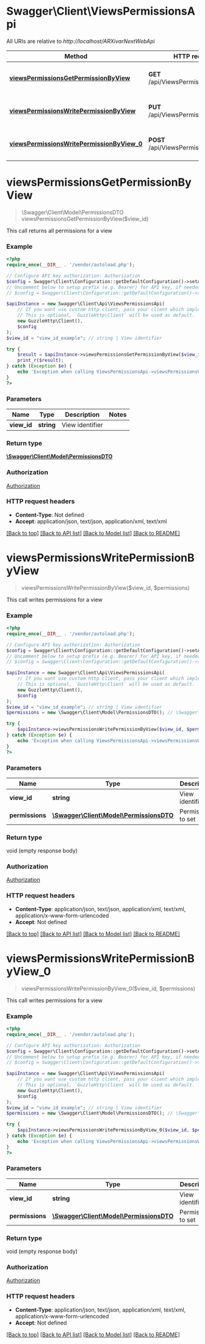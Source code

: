 # Swagger\Client\ViewsPermissionsApi

All URIs are relative to *http://localhost/ARXivarNextWebApi*

Method | HTTP request | Description
------------- | ------------- | -------------
[**viewsPermissionsGetPermissionByView**](ViewsPermissionsApi.md#viewsPermissionsGetPermissionByView) | **GET** /api/ViewsPermissions/{viewId} | This call returns all permissions for a view
[**viewsPermissionsWritePermissionByView**](ViewsPermissionsApi.md#viewsPermissionsWritePermissionByView) | **PUT** /api/ViewsPermissions/{viewId} | This call writes permissions for a view
[**viewsPermissionsWritePermissionByView_0**](ViewsPermissionsApi.md#viewsPermissionsWritePermissionByView_0) | **POST** /api/ViewsPermissions/{viewId} | This call writes permissions for a view


# **viewsPermissionsGetPermissionByView**
> \Swagger\Client\Model\PermissionsDTO viewsPermissionsGetPermissionByView($view_id)

This call returns all permissions for a view

### Example
```php
<?php
require_once(__DIR__ . '/vendor/autoload.php');

// Configure API key authorization: Authorization
$config = Swagger\Client\Configuration::getDefaultConfiguration()->setApiKey('Authorization', 'YOUR_API_KEY');
// Uncomment below to setup prefix (e.g. Bearer) for API key, if needed
// $config = Swagger\Client\Configuration::getDefaultConfiguration()->setApiKeyPrefix('Authorization', 'Bearer');

$apiInstance = new Swagger\Client\Api\ViewsPermissionsApi(
    // If you want use custom http client, pass your client which implements `GuzzleHttp\ClientInterface`.
    // This is optional, `GuzzleHttp\Client` will be used as default.
    new GuzzleHttp\Client(),
    $config
);
$view_id = "view_id_example"; // string | View identifier

try {
    $result = $apiInstance->viewsPermissionsGetPermissionByView($view_id);
    print_r($result);
} catch (Exception $e) {
    echo 'Exception when calling ViewsPermissionsApi->viewsPermissionsGetPermissionByView: ', $e->getMessage(), PHP_EOL;
}
?>
```

### Parameters

Name | Type | Description  | Notes
------------- | ------------- | ------------- | -------------
 **view_id** | **string**| View identifier |

### Return type

[**\Swagger\Client\Model\PermissionsDTO**](../Model/PermissionsDTO.md)

### Authorization

[Authorization](../../README.md#Authorization)

### HTTP request headers

 - **Content-Type**: Not defined
 - **Accept**: application/json, text/json, application/xml, text/xml

[[Back to top]](#) [[Back to API list]](../../README.md#documentation-for-api-endpoints) [[Back to Model list]](../../README.md#documentation-for-models) [[Back to README]](../../README.md)

# **viewsPermissionsWritePermissionByView**
> viewsPermissionsWritePermissionByView($view_id, $permissions)

This call writes permissions for a view

### Example
```php
<?php
require_once(__DIR__ . '/vendor/autoload.php');

// Configure API key authorization: Authorization
$config = Swagger\Client\Configuration::getDefaultConfiguration()->setApiKey('Authorization', 'YOUR_API_KEY');
// Uncomment below to setup prefix (e.g. Bearer) for API key, if needed
// $config = Swagger\Client\Configuration::getDefaultConfiguration()->setApiKeyPrefix('Authorization', 'Bearer');

$apiInstance = new Swagger\Client\Api\ViewsPermissionsApi(
    // If you want use custom http client, pass your client which implements `GuzzleHttp\ClientInterface`.
    // This is optional, `GuzzleHttp\Client` will be used as default.
    new GuzzleHttp\Client(),
    $config
);
$view_id = "view_id_example"; // string | View identifier
$permissions = new \Swagger\Client\Model\PermissionsDTO(); // \Swagger\Client\Model\PermissionsDTO | Permissions to set

try {
    $apiInstance->viewsPermissionsWritePermissionByView($view_id, $permissions);
} catch (Exception $e) {
    echo 'Exception when calling ViewsPermissionsApi->viewsPermissionsWritePermissionByView: ', $e->getMessage(), PHP_EOL;
}
?>
```

### Parameters

Name | Type | Description  | Notes
------------- | ------------- | ------------- | -------------
 **view_id** | **string**| View identifier |
 **permissions** | [**\Swagger\Client\Model\PermissionsDTO**](../Model/PermissionsDTO.md)| Permissions to set |

### Return type

void (empty response body)

### Authorization

[Authorization](../../README.md#Authorization)

### HTTP request headers

 - **Content-Type**: application/json, text/json, application/xml, text/xml, application/x-www-form-urlencoded
 - **Accept**: Not defined

[[Back to top]](#) [[Back to API list]](../../README.md#documentation-for-api-endpoints) [[Back to Model list]](../../README.md#documentation-for-models) [[Back to README]](../../README.md)

# **viewsPermissionsWritePermissionByView_0**
> viewsPermissionsWritePermissionByView_0($view_id, $permissions)

This call writes permissions for a view

### Example
```php
<?php
require_once(__DIR__ . '/vendor/autoload.php');

// Configure API key authorization: Authorization
$config = Swagger\Client\Configuration::getDefaultConfiguration()->setApiKey('Authorization', 'YOUR_API_KEY');
// Uncomment below to setup prefix (e.g. Bearer) for API key, if needed
// $config = Swagger\Client\Configuration::getDefaultConfiguration()->setApiKeyPrefix('Authorization', 'Bearer');

$apiInstance = new Swagger\Client\Api\ViewsPermissionsApi(
    // If you want use custom http client, pass your client which implements `GuzzleHttp\ClientInterface`.
    // This is optional, `GuzzleHttp\Client` will be used as default.
    new GuzzleHttp\Client(),
    $config
);
$view_id = "view_id_example"; // string | View identifier
$permissions = new \Swagger\Client\Model\PermissionsDTO(); // \Swagger\Client\Model\PermissionsDTO | Permissions to set

try {
    $apiInstance->viewsPermissionsWritePermissionByView_0($view_id, $permissions);
} catch (Exception $e) {
    echo 'Exception when calling ViewsPermissionsApi->viewsPermissionsWritePermissionByView_0: ', $e->getMessage(), PHP_EOL;
}
?>
```

### Parameters

Name | Type | Description  | Notes
------------- | ------------- | ------------- | -------------
 **view_id** | **string**| View identifier |
 **permissions** | [**\Swagger\Client\Model\PermissionsDTO**](../Model/PermissionsDTO.md)| Permissions to set |

### Return type

void (empty response body)

### Authorization

[Authorization](../../README.md#Authorization)

### HTTP request headers

 - **Content-Type**: application/json, text/json, application/xml, text/xml, application/x-www-form-urlencoded
 - **Accept**: Not defined

[[Back to top]](#) [[Back to API list]](../../README.md#documentation-for-api-endpoints) [[Back to Model list]](../../README.md#documentation-for-models) [[Back to README]](../../README.md)

